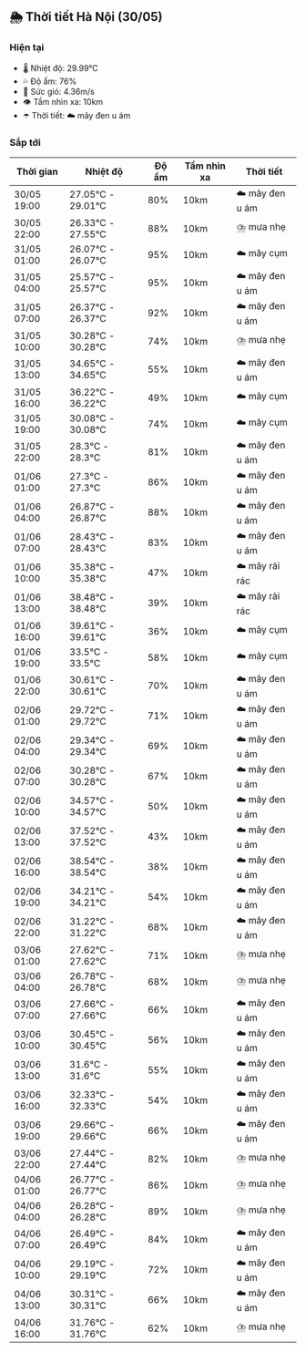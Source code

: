 ## 🌦️ Thời tiết Hà Nội (30/05)

### Hiện tại

- 🌡️ Nhiệt độ: 29.99℃
- 💦 Độ ẩm: 76%
- 💨 Sức gió: 4.36m/s
- 👁️ Tầm nhìn xa: 10km
- ☂️ Thời tiết: ☁️ mây đen u ám

### Sắp tới

| Thời gian | Nhiệt độ | Độ ẩm | Tầm nhìn xa | Thời tiết |
| --- | --- | --- | --- | --- |
| 30/05 19:00 | 27.05℃ - 29.01℃ | 80% | 10km | ☁️ mây đen u ám |
| 30/05 22:00 | 26.33℃ - 27.55℃ | 88% | 10km | ⛈️ mưa nhẹ |
| 31/05 01:00 | 26.07℃ - 26.07℃ | 95% | 10km | ☁️ mây cụm |
| 31/05 04:00 | 25.57℃ - 25.57℃ | 95% | 10km | ☁️ mây đen u ám |
| 31/05 07:00 | 26.37℃ - 26.37℃ | 92% | 10km | ☁️ mây đen u ám |
| 31/05 10:00 | 30.28℃ - 30.28℃ | 74% | 10km | ⛈️ mưa nhẹ |
| 31/05 13:00 | 34.65℃ - 34.65℃ | 55% | 10km | ☁️ mây đen u ám |
| 31/05 16:00 | 36.22℃ - 36.22℃ | 49% | 10km | ☁️ mây cụm |
| 31/05 19:00 | 30.08℃ - 30.08℃ | 74% | 10km | ☁️ mây cụm |
| 31/05 22:00 | 28.3℃ - 28.3℃ | 81% | 10km | ☁️ mây đen u ám |
| 01/06 01:00 | 27.3℃ - 27.3℃ | 86% | 10km | ☁️ mây đen u ám |
| 01/06 04:00 | 26.87℃ - 26.87℃ | 88% | 10km | ☁️ mây đen u ám |
| 01/06 07:00 | 28.43℃ - 28.43℃ | 83% | 10km | ☁️ mây đen u ám |
| 01/06 10:00 | 35.38℃ - 35.38℃ | 47% | 10km | ☁️ mây rải rác |
| 01/06 13:00 | 38.48℃ - 38.48℃ | 39% | 10km | ☁️ mây rải rác |
| 01/06 16:00 | 39.61℃ - 39.61℃ | 36% | 10km | ☁️ mây cụm |
| 01/06 19:00 | 33.5℃ - 33.5℃ | 58% | 10km | ☁️ mây cụm |
| 01/06 22:00 | 30.61℃ - 30.61℃ | 70% | 10km | ☁️ mây đen u ám |
| 02/06 01:00 | 29.72℃ - 29.72℃ | 71% | 10km | ☁️ mây đen u ám |
| 02/06 04:00 | 29.34℃ - 29.34℃ | 69% | 10km | ☁️ mây đen u ám |
| 02/06 07:00 | 30.28℃ - 30.28℃ | 67% | 10km | ☁️ mây đen u ám |
| 02/06 10:00 | 34.57℃ - 34.57℃ | 50% | 10km | ☁️ mây đen u ám |
| 02/06 13:00 | 37.52℃ - 37.52℃ | 43% | 10km | ☁️ mây đen u ám |
| 02/06 16:00 | 38.54℃ - 38.54℃ | 38% | 10km | ☁️ mây đen u ám |
| 02/06 19:00 | 34.21℃ - 34.21℃ | 54% | 10km | ☁️ mây đen u ám |
| 02/06 22:00 | 31.22℃ - 31.22℃ | 68% | 10km | ☁️ mây đen u ám |
| 03/06 01:00 | 27.62℃ - 27.62℃ | 71% | 10km | ⛈️ mưa nhẹ |
| 03/06 04:00 | 26.78℃ - 26.78℃ | 68% | 10km | ⛈️ mưa nhẹ |
| 03/06 07:00 | 27.66℃ - 27.66℃ | 66% | 10km | ☁️ mây đen u ám |
| 03/06 10:00 | 30.45℃ - 30.45℃ | 56% | 10km | ☁️ mây đen u ám |
| 03/06 13:00 | 31.6℃ - 31.6℃ | 55% | 10km | ☁️ mây đen u ám |
| 03/06 16:00 | 32.33℃ - 32.33℃ | 54% | 10km | ☁️ mây đen u ám |
| 03/06 19:00 | 29.66℃ - 29.66℃ | 66% | 10km | ☁️ mây đen u ám |
| 03/06 22:00 | 27.44℃ - 27.44℃ | 82% | 10km | ⛈️ mưa nhẹ |
| 04/06 01:00 | 26.77℃ - 26.77℃ | 86% | 10km | ⛈️ mưa nhẹ |
| 04/06 04:00 | 26.28℃ - 26.28℃ | 89% | 10km | ⛈️ mưa nhẹ |
| 04/06 07:00 | 26.49℃ - 26.49℃ | 84% | 10km | ☁️ mây đen u ám |
| 04/06 10:00 | 29.19℃ - 29.19℃ | 72% | 10km | ☁️ mây đen u ám |
| 04/06 13:00 | 30.31℃ - 30.31℃ | 66% | 10km | ☁️ mây đen u ám |
| 04/06 16:00 | 31.76℃ - 31.76℃ | 62% | 10km | ⛈️ mưa nhẹ |
